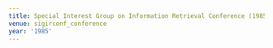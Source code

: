 ```yaml
---
title: Special Interest Group on Information Retrieval Conference (1985)
venue: sigirconf_conference
year: '1985'
---
```

